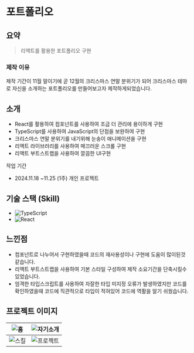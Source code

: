 # 포트폴리오
## 요약
>리액트를 활용한 포트폴리오 구현

### 제작 이유
제작 기간이 11월 말이기에 곧 12월의 크리스마스 연말 분위기가 되어 크리스마스 테마로
자신을 소개하는 포트폴리오를 만들어보고자 제작하게되었습니다.

## 소개
- React를 활용하여 컴포넌트를 사용하여 조금 더 관리에 용이하게 구현
- TypeScript를 사용하여 JavaScript의 단점을 보완하여 구현
- 크리스마스 연말 분위기를 내기위해 눈송이 애니메이션을 구현
- 리액트 라이브러리를 사용하여 매끄러운 스크롤 구현
- 리액트 부트스트랩을 사용하여 깔끔한 UI구현

작업 기간
- 2024.11.18 ~11.25 (1주)
개인 프로젝트

## 기술 스택 (Skill)
- ![TypeScript](https://img.shields.io/badge/TypeScript-007ACC?style=for-the-badge&logo=typescript&logoColor=white)
- ![React](https://img.shields.io/badge/React-61DAFB?style=for-the-badge&logo=react&logoColor=white)
## 느낀점
- 컴포넌트로 나누어서 구현하였을때 코드의 재사용성이나 구현에 도움이 많이된것 같습니다.
- 리액트 부트스트랩을 사용하여 기본 스타일 구성하여 제작 소요기간을 단축시킬수 있었습니다.
- 엄격한 타입스크립트를 사용하여 자잘한 타입 미지정 오류가 발생하였지만 코드를 확인하였을때 코드에 직관적으로 타입이 적혀있어 코드에 역활을 알기 쉬웠습니다.

## 프로젝트 이미지
| ![홈](https://github.com/user-attachments/assets/19c4dbe1-656c-4ed0-b6d2-27863f9936f9) |![자기소개](https://github.com/user-attachments/assets/53419df2-73b3-49bf-adcc-e59a6c76a067) |
|----------------------|---------------------|
|![스킬](https://github.com/user-attachments/assets/70ad3948-32c9-42f1-8409-f48dbfd9f246)| ![프로젝트](https://github.com/user-attachments/assets/3e90796d-cd00-45a5-8e0b-f24199409ae9)|
